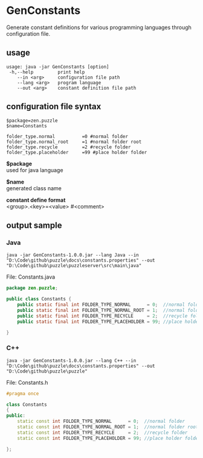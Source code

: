 ﻿# GenConstants
Generate constant definitions for various programming languages through configuration file.

## usage
```
usage: java -jar GenConstants [option]
 -h,--help         print help
    --in <arg>     configuration file path
    --lang <arg>   program language
    --out <arg>    constant definition file path
```

## configuration file syntax

```
$package=zen.puzzle
$name=Constants

folder_type.normal          =0 #normal folder
folder_type.normal_root     =1 #normal folder root
folder_type.recycle         =2 #recycle folder
folder_type.placeholder     =99 #place holder folder
```
**$package** \
used for java language

**$name** \
generated class name

**constant define format** \
\<group>.\<key>=\<value> #\<comment>

## output sample
### Java
```
java -jar GenConstants-1.0.0.jar --lang Java --in "D:\Code\github\puzzle\docs\constants.properties" --out "D:\Code\github\puzzle\puzzleserver\src\main\java"
```
File: Constants.java
```Java
package zen.puzzle;

public class Constants {
    public static final int FOLDER_TYPE_NORMAL      = 0;  //normal folder
    public static final int FOLDER_TYPE_NORMAL_ROOT = 1;  //normal folder root
    public static final int FOLDER_TYPE_RECYCLE     = 2;  //recycle folder
    public static final int FOLDER_TYPE_PLACEHOLDER = 99; //place holder folder

}
```

### C++
```
java -jar GenConstants-1.0.0.jar --lang C++ --in "D:\Code\github\puzzle\docs\constants.properties" --out "D:\Code\github\puzzle\puzzle"
```
File: Constants.h
```C++
#pragma once

class Constants
{
public:
    static const int FOLDER_TYPE_NORMAL      = 0;  //normal folder
    static const int FOLDER_TYPE_NORMAL_ROOT = 1;  //normal folder root
    static const int FOLDER_TYPE_RECYCLE     = 2;  //recycle folder
    static const int FOLDER_TYPE_PLACEHOLDER = 99; //place holder folder

};
```
